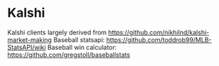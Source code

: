 # Kalshi
Kalshi clients largely derived from https://github.com/nikhilnd/kalshi-market-making
Baseball statsapi: https://github.com/toddrob99/MLB-StatsAPI/wiki
Baseball win calculator: https://github.com/gregstoll/baseballstats
